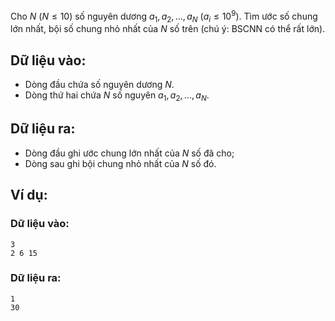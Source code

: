 Cho $N\ (N ≤10)$ số nguyên dương $a_1, a_2, …, a_N\ (a_i ≤ 10^9)$. Tìm ước số chung lớn nhất, bội số chung nhỏ nhất của $N$ số trên (chú ý: BSCNN có thể rất lớn).

## Dữ liệu vào:
- Dòng đầu chứa số nguyên dương $N$.
- Dòng thứ hai chứa $N$ số nguyên $a_1, a_2, …, a_N$.

## Dữ liệu ra:
- Dòng đầu ghi ước chung lớn nhất của $N$ số đã cho;
- Dòng sau ghi bội chung nhỏ nhất của $N$ số đó.

## Ví dụ:
### Dữ liệu vào:
```
3
2 6 15
```

### Dữ liệu ra:
```
1
30
```